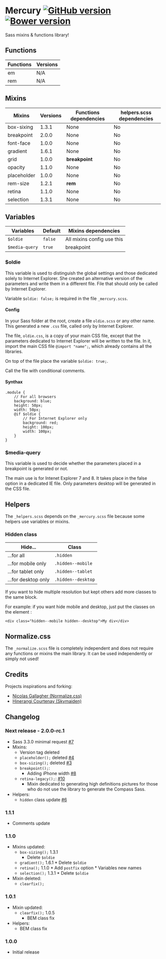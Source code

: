# Mercury [![GitHub version](https://badge.fury.io/gh/agenceepsilon%2Fsass-mercury.png)](http://badge.fury.io/gh/agenceepsilon%2Fsass-mercury) [![Bower version](https://badge.fury.io/bo/sass-mercury.png)](http://badge.fury.io/bo/sass-mercury)

Sass mixins & functions library!

## Functions

| Functions | Versions |
| --------- | -------- |
| em        | N/A      |
| rem       | N/A      |

## Mixins

| Mixins      | Versions | Functions dependencies | helpers.scss dependencies |
| ----------- | -------- | ---------------------- | ------------------------- |
| box-sixing  | 1.3.1    | None                   | No                        |
| breakpoint  | 2.0.0    | None                   | No                        |
| font-face   | 1.0.0    | None                   | No                        |
| gradient    | 1.6.1    | None                   | No                        |
| grid        | 1.0.0    | **breakpoint**         | No                        |
| opacity     | 1.1.0    | None                   | No                        |
| placeholder | 1.0.0    | None                   | No                        |
| rem-size    | 1.2.1    | **rem**                | No                        |
| retina      | 1.1.0    | None                   | No                        |
| selection   | 1.3.1    | None                   | No                        |

## Variables

| Variables        | Default   | Mixins dependencies        |
| ---------------- | --------- | -------------------------- |
| ``$oldie``       | ``false`` | All mixins config use this |
| ``$media-query`` | ``true``  | breakpoint                 |

### $oldie

This variable is used to distinguish the global settings and those dedicated solely to Internet Explorer. She created an alternative version of the parameters and write them in a different file. File that should only be called by Internet Explorer.

Variable ``$oldie: false;`` is required in the file ``_mercury.scss``.

#### Config

In your Sass folder at the root, create a file ``oldie.scss`` or any other name. This generated a new ``.css`` file, called only by Internet Explorer.

The file, ``oldie.css``, is a copy of your main CSS file, except that the parameters dedicated to Internet Explorer will be written to the file. In it, import the main CSS file ``@import "name";``, which already contains all the libraries.

On top of the file place the variable ``$oldie: true;``.

Call the file with conditional comments.

#### Synthax

    .module {
        // For all browsers
        background: blue;
        height: 50px;
        width: 50px;
        @if $oldie {
            // For Internet Explorer only
            background: red;
            height: 100px;
            width: 100px;
        }
    }

### $media-query

This variable is used to decide whether the parameters placed in a breakpoint is generated or not.

The main use is for Intenet Explorer 7 and 8. It takes place in the false option in a dedicated IE file. Only parameters desktop will be generated in the CSS file.

## Helpers

The ``_helpers.scss`` depends on the ``_mercury.scss`` file because some helpers use variables or mixins.

### Hidden class

| Hide...             | Class                |
| ------------------- | -------------------- |
| ...for all          | ``.hidden``          |
| ...for mobile only  | ``.hidden--mobile``  |
| ...for tablet only  | ``.hidden--tablet``  |
| ...for desktop only | ``.hidden--desktop`` |

If you want to hide multiple resolution but kept others add more classes to the same block.

For example: if you want hide mobile and desktop, just put the classes on the element :

    <div class="hidden--mobile hidden--desktop">My div</div>

## Normalize.css

The ``_normalize.scss`` file is completely independent and does not require any functions or mixins the main library. It can be used independently or simply not used!

## Credits

Projects inspirations and forking:

* [Nicolas Gallagher (Normalize.css)](http://necolas.github.io/normalize.css/)
* [Hinerangi Courtenay (Skymaiden)](https://github.com/skymaiden)

## Changelog

### Next release - 2.0.0-rc.1

* Sass 3.3.0 minimal request [#7](https://github.com/agenceepsilon/sass-mercury/issues/7)
* Mixins:
    * Version tag deleted
    * ``placeholder();`` deleted [#4](https://github.com/agenceepsilon/sass-mercury/issues/4)
    * ``box-sizing();`` deleted [#3](https://github.com/agenceepsilon/sass-mercury/issues/3)
    * ``breakpoint();``:
        * Adding iPhone width [#8](https://github.com/agenceepsilon/sass-mercury/issues/8)
    * ``retina-legacy();``: [#10](https://github.com/agenceepsilon/sass-mercury/issues/10)
        * Mixin dedicated to generating high definitions pictures for those who do not use the library to generate the Compass Sass.
* Helpers:
    * ``hidden`` class update [#6](https://github.com/agenceepsilon/sass-mercury/issues/6)

### 1.1.1

* Comments update

### 1.1.0

* Mixins updated:
    * ``box-sizing();`` 1.3.1
        * Delete ``$oldie``
    * ``gradient();`` 1.6.1
            * Delete ``$oldie``
    * ``retina();`` 1.1.0
            * Add ``postfix`` option
            * Variables new names
    * ``selection();`` 1.3.1
            * Delete ``$oldie``
* Mixin deleted:
    * ``clearfix();``

### 1.0.1

* Mixin updated:
    * ``clearfix();`` 1.0.5
        * BEM class fix
* Helpers:
    * BEM class fix

### 1.0.0

* Initial release